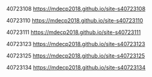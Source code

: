 40723108 https://mdecp2018.github.io/site-s40723108

40723110 https://mdecp2018.github.io/site-s40723110

40723111 https://mdecp2018.github.io/site-s40723111

40723123 https://mdecp2018.github.io/site-s40723123

40723125 https://mdecp2018.github.io/site-s40723125

40723134 https://mdecp2018.github.io/site-s40723134
